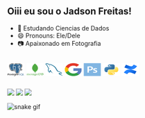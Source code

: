 ## Oiii eu sou o Jadson Freitas!

- 🌱 Estudando Ciencias de Dados
- 😄 Pronouns: Ele/Dele
- 📷 Apaixonado em Fotografia 



<div style="display: inline_block"><br>
  <img align="center" alt="JF-Postgresql" height="30" width="40" src="https://github.com/devicons/devicon/blob/master/icons/postgresql/postgresql-original-wordmark.svg">
  <img align="center" alt="JF-Mongodb" height="30" width="40" src="https://github.com/devicons/devicon/blob/master/icons/mongodb/mongodb-plain-wordmark.svg">
  <img align="center" alt="JF-Mysql" height="30" width="40" src="https://github.com/devicons/devicon/blob/master/icons/mysql/mysql-original.svg">
  <img align="center" alt="JF-Google" height="30" width="40" src="https://github.com/devicons/devicon/blob/master/icons/google/google-original.svg">
  <img align="center" alt="JF-PS" height="30" width="40" src="https://github.com/devicons/devicon/blob/master/icons/photoshop/photoshop-plain.svg">
  <img align="center" alt="JF-Python" height="30" width="40" src="https://raw.githubusercontent.com/devicons/devicon/master/icons/python/python-original.svg">
  <img align="center" alt="JF-Conf" height="30" width="40" src="https://github.com/devicons/devicon/blob/master/icons/confluence/confluence-original.svg">
  
    
  
  ##
 
<div> 
  <a href="https://instagram.com/j4dsonfreitas_ph" target="_blank"><img src="https://img.shields.io/badge/-Instagram-%23E4405F?style=for-the-badge&logo=instagram&logoColor=white" target="_blank"></a>
  <a href = "mailto:jadsonaf@gmail.com"><img src="https://img.shields.io/badge/-Gmail-%23333?style=for-the-badge&logo=gmail&logoColor=white" target="_blank"></a>
  <a href="https://www.linkedin.com/in/jadsonfreitasaraujo" target="_blank"><img src="https://img.shields.io/badge/-LinkedIn-%230077B5?style=for-the-badge&logo=linkedin&logoColor=white" target="_blank"></a> 
</div>

![snake gif](https://github.com/JadsonFreitas/JadsonFreitas/blob/output/github-contribution-grid-snake.svg)

